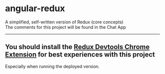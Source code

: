 # angular-redux
A simplified, self-written version of Redux (core concepts)  
The comments for this project will be found in the Chat App

---  

## You should install the [Redux Devtools Chrome Extension](https://chrome.google.com/webstore/detail/redux-devtools/lmhkpmbekcpmknklioeibfkpmmfibljd?hl=en) for best experiences with this project  
Especially when running the deployed version.
